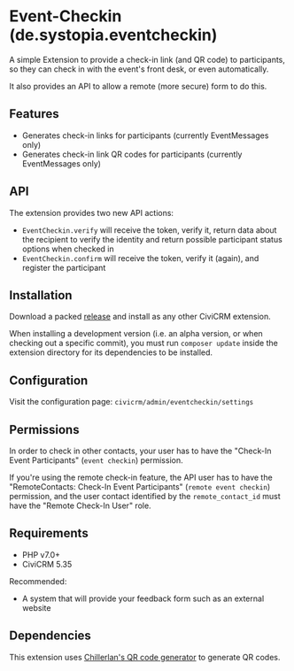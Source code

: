 # Event-Checkin (de.systopia.eventcheckin)

A simple Extension to provide a check-in link (and QR code) to participants, so
they can check in with the event's front desk, or even automatically.

It also provides an API to allow a remote (more secure) form to do this.

## Features

* Generates check-in links for participants (currently EventMessages only)
* Generates check-in link QR codes for participants (currently EventMessages
  only)

## API

The extension provides two new API actions:

* ``EventCheckin.verify`` will receive the token, verify it, return data about
  the recipient to verify the identity and return possible participant status
  options when checked in
* ``EventCheckin.confirm`` will receive the token, verify it (again), and
  register the participant

## Installation

Download a packed
[release](https://github.com/systopia/de.systopia.eventcheckin/releases) and
install as any other CiviCRM extension.

When installing a development version (i.e. an alpha version, or when checking
out a specific commit), you must run `composer update` inside the extension
directory for its dependencies to be installed.

## Configuration

Visit the configuration page: ``civicrm/admin/eventcheckin/settings``

## Permissions

In order to check in other contacts, your user has to have the
"Check-In Event Participants" (``event checkin``) permission.

If you're using the remote check-in feature, the API user has to have the
"RemoteContacts: Check-In Event Participants" (``remote event checkin``)
permission, and the user contact identified by the ``remote_contact_id`` must
have the
"Remote Check-In User" role.

## Requirements

* PHP v7.0+
* CiviCRM 5.35

Recommended:

* A system that will provide your feedback form such as an external website

## Dependencies

This extension
uses [Chillerlan's QR code generator](https://github.com/chillerlan/php-qrcode)
to generate QR codes.
